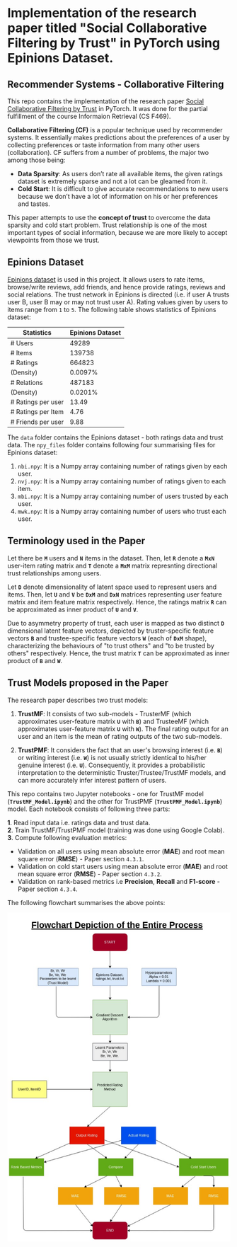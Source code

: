 # Implementation of the research paper titled "Social Collaborative Filtering by Trust" in PyTorch using Epinions Dataset.

## Recommender Systems - Collaborative Filtering

This repo contains the implementation of the research paper [Social Collaborative Filtering by Trust](https://www.computer.org/csdl/journal/tp/2017/08/07558226/13rRUwbs1TN) in PyTorch. It was done for the partial fulfillment of the course Informaion Retrieval (CS F469). 

**Collaborative Filtering (CF)** is a popular technique used by recommender systems. It essentially makes predictions about the preferences of a user by collecting preferences or taste information from many other users (collaboration). CF suffers from a number of problems, the major two among those being:
* **Data Sparsity**: As users don’t rate all available items, the given ratings dataset is extremely sparse and not a lot can be gleamed from it.
* **Cold Start**: It is difficult to give accurate recommendations to new users because we don’t have a lot of information on his or her preferences and tastes.

This paper attempts to use the **concept of trust** to overcome the data sparsity and cold start problem. Trust relationship is one of the most important types of social information, because we are more likely to accept viewpoints from those we trust.

## Epinions Dataset

[Epinions dataset](http://www.trustlet.org/downloaded_epinions.html) is used in this project. It allows users to rate items, browse/write reviews, add friends, and hence provide ratings, reviews and social relations. The trust network in Epinions is directed (i.e. if user A trusts user B, user B may or may not trust user A). Rating values given by users to items range from `1` to `5`. The following table shows statistics of Epinions dataset:

| Statistics         | Epinions Dataset |
|--------------------|------------------|
| # Users            |       49289      |
| # Items            |      139738      |
| # Ratings          |      664823      |
| (Density)          |      0.0097%     |
| # Relations        |      487183      |
| (Density)          |      0.0201%     |
| # Ratings per user |       13.49      |
| # Ratings per Item |       4.76       |
| # Friends per user |       9.88       |

The `data` folder contains the Epinions dataset - both ratings data and trust data. The `npy_files` folder contains following four summarising files for Epinions dataset:

1. `nbi.npy`: It is a Numpy array containing number of ratings given by each user.
2. `nvj.npy`: It is a Numpy array containing number of ratings given to each item.
3. `mbi.npy`: It is a Numpy array containing number of users trusted by each user.
4. `mwk.npy`: It is a Numpy array containing number of users who trust each user.

## Terminology used in the Paper

Let there be **`M`** users and **`N`** items in the dataset. Then, let **`R`** denote a **`MxN`** user-item rating matrix and **`T`** denote a **`MxM`** matrix represnting directional trust relationships among users. 

Let **`D`** denote dimensionality of latent space used to represent users and items. Then, let **`U`** and **`V`** be **`DxM`** and **`DxN`** matrices representing user feature matrix and item feature matrix respectively. Hence, the ratings matrix **`R`** can be approximated as inner product of **`U`** and **`V`**. 

Due to asymmetry property of trust, each user is mapped as two distinct **`D`** dimensional latent feature vectors, depicted by truster-specific feature vectors **`B`** and trustee-specific feature vectors **`W`** (each of **`DxM`** shape), characterizing the behaviours of "to trust others" and "to be trusted by others" respectively. Hence, the trust matrix **`T`** can be approximated as inner product of **`B`** and **`W`**. 

## Trust Models proposed in the Paper

The research paper describes two trust models:

1. **TrustMF**: It consists of two sub-models - TrusterMF (which approximates user-feature matrix **`U`** with **`B`**) and TrusteeMF (which approximates user-feature matrix **`U`** with **`W`**). The final rating output for an user and an item is the mean of rating outputs of the two sub-models.

2. **TrustPMF**: It considers the fact that an user's browsing interest (i.e. **`B`**) or writing interest (i.e. **`W`**) is not usually strictly identical to his/her genuine interest (i.e. **`U`**). Consequently, it provides a probabilistic interpretation to the deterministic Truster/Trustee/TrustMF models, and can more accurately infer interest pattern of users.

This repo contains two Jupyter notebooks - one for TrustMF model (**`TrustMF_Model.ipynb`**) and the other for TrustPMF (**`TrustPMF_Model.ipynb`**) model. Each notebook consists of following three parts:

**1**. Read input data i.e. ratings data and trust data.  
**2**. Train TrustMF/TrustPMF model (training was done using Google Colab).  
**3**. Compute following evaluation metrics:  
  * Validation on all users using mean absolute error (**MAE**) and root mean square error (**RMSE**) - Paper section `4.3.1`.
  * Validation on cold start users using mean absolute error (**MAE**) and root mean square error (**RMSE**) - Paper section `4.3.2`.
  * Validation on rank-based metrics i.e **Precision**, **Recall** and **F1-score** - Paper section `4.3.4`.

The following flowchart summarises the above points:

![Flowchart](./imgs/flowchart.png)

